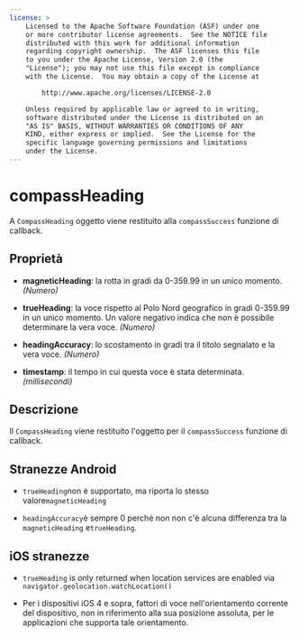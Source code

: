 ```yaml
---
license: >
    Licensed to the Apache Software Foundation (ASF) under one
    or more contributor license agreements.  See the NOTICE file
    distributed with this work for additional information
    regarding copyright ownership.  The ASF licenses this file
    to you under the Apache License, Version 2.0 (the
    "License"); you may not use this file except in compliance
    with the License.  You may obtain a copy of the License at

        http://www.apache.org/licenses/LICENSE-2.0

    Unless required by applicable law or agreed to in writing,
    software distributed under the License is distributed on an
    "AS IS" BASIS, WITHOUT WARRANTIES OR CONDITIONS OF ANY
    KIND, either express or implied.  See the License for the
    specific language governing permissions and limitations
    under the License.
---
```


# compassHeading

A `CompassHeading` oggetto viene restituito alla `compassSuccess` funzione di callback.

## Proprietà

*   **magneticHeading**: la rotta in gradi da 0-359.99 in un unico momento. *(Numero)*

*   **trueHeading**: la voce rispetto al Polo Nord geografico in gradi 0-359.99 in un unico momento. Un valore negativo indica che non è possibile determinare la vera voce. *(Numero)*

*   **headingAccuracy**: lo scostamento in gradi tra il titolo segnalato e la vera voce. *(Numero)*

*   **timestamp**: il tempo in cui questa voce è stata determinata. *(millisecondi)*

## Descrizione

Il `CompassHeading` viene restituito l'oggetto per il `compassSuccess` funzione di callback.

## Stranezze Android

*   `trueHeading`non è supportato, ma riporta lo stesso valore`magneticHeading`

*   `headingAccuracy`è sempre 0 perché non non c'è alcuna differenza tra la `magneticHeading` e`trueHeading`.

## iOS stranezze

*   `trueHeading` is only returned when location services are enabled via `navigator.geolocation.watchLocation()`

*   Per i dispositivi iOS 4 e sopra, fattori di voce nell'orientamento corrente del dispositivo, non in riferimento alla sua posizione assoluta, per le applicazioni che supporta tale orientamento.